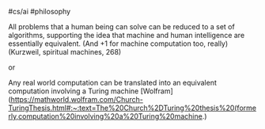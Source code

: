 #cs/ai #philosophy 

All problems that a human being can solve can be reduced to a set of algorithms, supporting the idea that machine and human intelligence are essentially equivalent. 
(And +1 for machine computation too, really) 
(Kurzweil, spiritual machines, 268)

or

Any real world computation can be translated into an equivalent computation involving a Turing machine
[Wolfram](https://mathworld.wolfram.com/Church-TuringThesis.html#:~:text=The%20Church%2DTuring%20thesis%20(formerly,computation%20involving%20a%20Turing%20machine.)